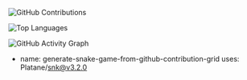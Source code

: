 ![GitHub Contributions](https://github-readme-streak-stats.herokuapp.com/?user=<iamSamii>&theme=radical)

![Top Languages](https://github-readme-stats.vercel.app/api/top-langs/?username=<iamSamii>&layout=compact&theme=radical)

![GitHub Activity Graph](https://github-readme-activity-graph.cyclic.app/graph?username=<iamSamii>&theme=radical)

- name: generate-snake-game-from-github-contribution-grid
  uses: Platane/snk@v3.2.0
            
